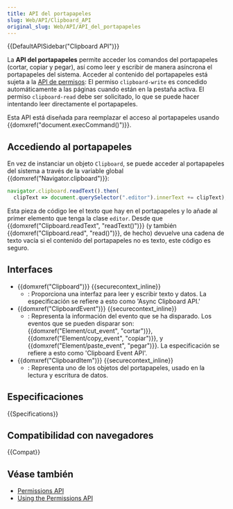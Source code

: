 ```yaml
---
title: API del portapapeles
slug: Web/API/Clipboard_API
original_slug: Web/API/API_del_portapapeles
---
```


{{DefaultAPISidebar("Clipboard API")}}

La **API del portapapeles** permite acceder los comandos del portapapeles (cortar, copiar y pegar), así como leer y escribir de manera asíncrona el portapapeles del sistema. Acceder al contenido del portapapeles está sujeta a la [API de permisos](/es/docs/Web/API/Permissions_API): El permiso `clipboard-write` es concedido automáticamente a las páginas cuando están en la pestaña activa. El permiso `clipboard-read` debe ser solicitado, lo que se puede hacer intentando leer directamente el portapapeles.

Esta API está diseñada para reemplazar el acceso al portapapeles usando {{domxref("document.execCommand()")}}.

## Accediendo al portapapeles

En vez de instanciar un objeto `Clipboard`, se puede acceder al portapapeles del sistema a través de la variable global {{domxref("Navigator.clipboard")}}:

```js
navigator.clipboard.readText().then(
  clipText => document.querySelector(".editor").innerText += clipText);
```

Esta pieza de código lee el texto que hay en el portapapeles y lo añade al primer elemento que tenga la clase `editor`. Desde que {{domxref("Clipboard.readText", "readText()")}} (y también {{domxref("Clipboard.read", "read()")}}, de hecho) devuelve una cadena de texto vacía si el contenido del portapapeles no es texto, este código es seguro.

## Interfaces

- {{domxref("Clipboard")}} {{securecontext_inline}}
  - : Proporciona una interfaz para leer y escribir texto y datos. La especificación se refiere a esto como 'Async Clipboard API.'
- {{domxref("ClipboardEvent")}} {{securecontext_inline}}
  - : Representa la información del evento que se ha disparado. Los eventos que se pueden disparar son: {{domxref("Element/cut_event", "cortar")}}, {{domxref("Element/copy_event", "copiar")}}, y {{domxref("Element/paste_event", "pegar")}}. La especificación se refiere a esto como 'Clipboard Event API'.
- {{domxref("ClipboardItem")}} {{securecontext_inline}}
  - : Representa uno de los objetos del portapapeles, usado en la lectura y escritura de datos.

## Especificaciones

{{Specifications}}

## Compatibilidad con navegadores

{{Compat}}

## Véase también

- [Permissions API](/es/docs/Web/API/Permissions)
- [Using the Permissions API](/es/docs/Web/API/Permissions_API/Using_the_Permissions_API)
